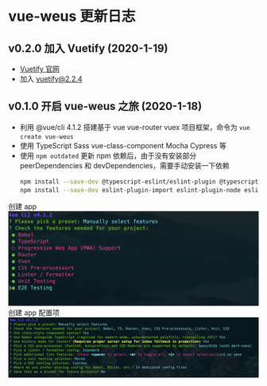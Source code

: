 # vue-weus 更新日志

## v0.2.0 加入 Vuetify (2020-1-19)

* [Vuetify 官网](https://vuetifyjs.com/zh-Hans/)
* 加入 vuetify@2.2.4

## v0.1.0 开启 vue-weus 之旅 (2020-1-18)

* 利用 @vue/cli 4.1.2 搭建基于 vue vue-router vuex 项目框架，命令为 ```vue create vue-weus```
* 使用 TypeScript Sass vue-class-component Mocha Cypress 等
* 使用 ```npm outdated``` 更新 npm 依赖后，由于没有安装部分 peerDependencies 和 devDependencies，需要手动安装一下依赖
  ```bash
  npm install --save-dev @typescript-eslint/eslint-plugin @typescript-eslint/parser
  npm install --save-dev eslint-plugin-import eslint-plugin-node eslint-plugin-promise eslint-plugin-standard eslint-plugin-vue
  ```

创建 app
![创建 app](docs/assets/create-app.png)
创建 app 配置项
![创建 app 配置项](docs/assets/create-app-config.png)
